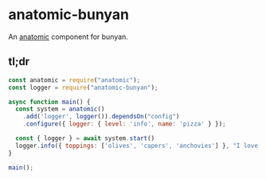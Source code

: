 anatomic-bunyan
===============

An [anatomic](https://github.com/add1ed/anatomic) component for bunyan.

## tl;dr

```js
const anatomic = require("anatomic");
const logger = require("anatomic-bunyan");

async function main() {
  const system = anatomic()
    .add('logger', logger()).dependsOn("config")
    .configure({ logger: { level: 'info', name: 'pizza' } });

  const { logger } = await system.start()
  logger.info({ toppings: ['olives', 'capers', 'anchovies'] }, "I love Pizza Napoli!");
}

main();
```